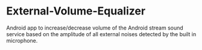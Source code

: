 # External-Volume-Equalizer
Android app to increase/decrease volume of the Android stream sound service based on the amplitude of all external noises detected by the built in microphone.
